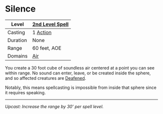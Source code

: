 # Silence

| Level    | [2nd Level Spell](2nd%20Level%20Spells.md)        |
| -------- | --------------------------------------------------- |
| Casting  | 1 [Action](../../../../Game%20Procedures/Action.md) |
| Duration | None                                                |
| Range    | 60 feet, AOE                                        |
| Domains  | [Air](../../../Spell%20Domains/Air.md)              |

You create a 30 foot cube of soundless air centered at a point you can see within range. No sound can enter, leave, or be created inside the sphere, and so affected creatures are [Deafened](../../../../Conditions/Deafened.md).

Notably, this means spellcasting is impossible from inside that sphere since it requires speaking.

---
*Upcast: Increase the range by 30' per spell level.*
